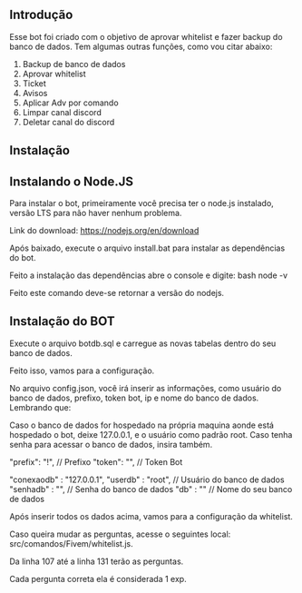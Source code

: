 ## Introdução

Esse bot foi criado com o objetivo de aprovar whitelist e fazer backup do banco de dados.
Tem algumas outras funções, como vou citar abaixo:

1. Backup de banco de dados
2. Aprovar whitelist
3. Ticket
4. Avisos
5. Aplicar Adv por comando
6. Limpar canal discord
7. Deletar canal do discord




## Instalação

## Instalando o Node.JS
Para instalar o bot, primeiramente você precisa ter o node.js instalado, versão LTS para não haver nenhum problema.

Link do download:
https://nodejs.org/en/download

Após baixado, execute o arquivo install.bat para instalar as dependências do bot.

Feito a instalação das dependências abre o console e digite:
bash
  node -v

Feito este comando deve-se retornar a versão do nodejs.



## Instalação do BOT
Execute o arquivo botdb.sql e carregue as novas tabelas dentro do seu banco de dados.

Feito isso, vamos para a configuração.

No arquivo config.json, você irá inserir as informações, como usuário do banco de dados,
prefixo, token bot, ip e nome do banco de dados.
Lembrando que:

Caso o banco de dados for hospedado na própria maquina aonde está hospedado o bot, deixe 127.0.0.1, e o usuário como padrão root.
Caso tenha senha para acessar o banco de dados, insira também.


  "prefix": "!", // Prefixo
  "token": "",  // Token Bot

  "conexaodb" : "127.0.0.1",
  "userdb" : "root", // Usuário do banco de dados
  "senhadb" : "", // Senha do banco de dados
  "db" : "" // Nome do seu banco de dados



Após inserir todos os dados acima, vamos para a configuração da whitelist.

Caso queira mudar as perguntas, acesse o seguintes local:
src/comandos/Fivem/whitelist.js.

Da linha 107 até a linha 131 terão as perguntas.

Cada pergunta correta ela é considerada 1 exp.
